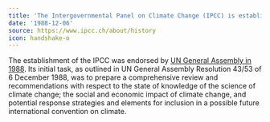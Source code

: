 ```yaml
---
title: 'The Intergovernmental Panel on Climate Change (IPCC) is established'
date: '1988-12-06'
source: https://www.ipcc.ch/about/history
icon: handshake-o
---
```


The establishment of the IPCC was endorsed by [UN General Assembly in 1988](https://www.ipcc.ch/site/assets/uploads/2019/02/UNGA43-53.pdf). Its initial task, as outlined in UN General Assembly Resolution 43/53 of 6 December 1988, was to prepare a comprehensive review and recommendations with respect to the state of knowledge of the science of climate change; the social and economic impact of climate change, and potential response strategies and elements for inclusion in a possible future international convention on climate.
